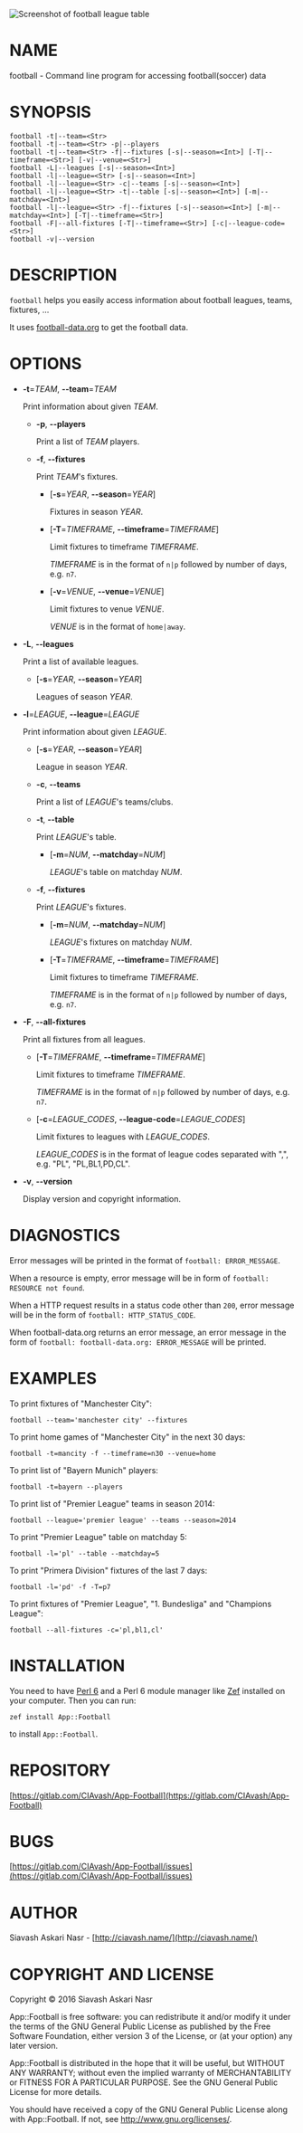 ![Screenshot of football league table](screenshots/football-league-table.png)

NAME
====

football - Command line program for accessing football(soccer) data

SYNOPSIS
========

    football -t|--team=<Str>
    football -t|--team=<Str> -p|--players
    football -t|--team=<Str> -f|--fixtures [-s|--season=<Int>] [-T|--timeframe=<Str>] [-v|--venue=<Str>]
    football -L|--leagues [-s|--season=<Int>]
    football -l|--league=<Str> [-s|--season=<Int>]
    football -l|--league=<Str> -c|--teams [-s|--season=<Int>]
    football -l|--league=<Str> -t|--table [-s|--season=<Int>] [-m|--matchday=<Int>]
    football -l|--league=<Str> -f|--fixtures [-s|--season=<Int>] [-m|--matchday=<Int>] [-T|--timeframe=<Str>]
    football -F|--all-fixtures [-T|--timeframe=<Str>] [-c|--league-code=<Str>]
    football -v|--version

DESCRIPTION
===========

`football` helps you easily access information about football leagues, teams, fixtures, ...

It uses [football-data.org](http://football-data.org/) to get the football data.

OPTIONS
=======

  * **-t**=*TEAM*, **--team**=*TEAM*

    Print information about given *TEAM*.

      * **-p**, **--players**

        Print a list of *TEAM* players.

      * **-f**, **--fixtures**

        Print *TEAM*'s fixtures.

          * [**-s**=*YEAR*, **--season**=*YEAR*]

            Fixtures in season *YEAR*.

          * [**-T**=*TIMEFRAME*, **--timeframe**=*TIMEFRAME*]

            Limit fixtures to timeframe *TIMEFRAME*.

            *TIMEFRAME* is in the format of `n|p` followed by number of days, e.g. `n7`.

          * [**-v**=*VENUE*, **--venue**=*VENUE*]

            Limit fixtures to venue *VENUE*.

            *VENUE* is in the format of `home|away`.

  * **-L**, **--leagues**

    Print a list of available leagues.

      * [**-s**=*YEAR*, **--season**=*YEAR*]

        Leagues of season *YEAR*.

  * **-l**=*LEAGUE*, **--league**=*LEAGUE*

    Print information about given *LEAGUE*.

      * [**-s**=*YEAR*, **--season**=*YEAR*]

        League in season *YEAR*.

      * **-c**, **--teams**

        Print a list of *LEAGUE*'s teams/clubs.

      * **-t**, **--table**

        Print *LEAGUE*'s table.

          * [**-m**=*NUM*, **--matchday**=*NUM*]

            *LEAGUE*'s table on matchday *NUM*.

      * **-f**, **--fixtures**

        Print *LEAGUE*'s fixtures.

          * [**-m**=*NUM*, **--matchday**=*NUM*]

            *LEAGUE*'s fixtures on matchday *NUM*.

          * [**-T**=*TIMEFRAME*, **--timeframe**=*TIMEFRAME*]

            Limit fixtures to timeframe *TIMEFRAME*.

            *TIMEFRAME* is in the format of `n|p` followed by number of days, e.g. `n7`.

  * **-F**, **--all-fixtures**

    Print all fixtures from all leagues.

      * [**-T**=*TIMEFRAME*, **--timeframe**=*TIMEFRAME*]

        Limit fixtures to timeframe *TIMEFRAME*.

        *TIMEFRAME* is in the format of `n|p` followed by number of days, e.g. `n7`.

      * [**-c**=*LEAGUE_CODES*, **--league-code**=*LEAGUE_CODES*]

        Limit fixtures to leagues with *LEAGUE_CODES*.

        *LEAGUE_CODES* is in the format of league codes separated with ",", e.g. "PL", "PL,BL1,PD,CL".

  * **-v**, **--version**

    Display version and copyright information.

DIAGNOSTICS
===========

Error messages will be printed in the format of `football: ERROR_MESSAGE`.

When a resource is empty, error message will be in form of `football: RESOURCE not found`.

When a HTTP request results in a status code other than `200`, error message will be in the form of `football: HTTP_STATUS_CODE`.

When football-data.org returns an error message, an error message in the form of `football: football-data.org: ERROR_MESSAGE` will be printed.

EXAMPLES
========

To print fixtures of "Manchester City":

    football --team='manchester city' --fixtures

To print home games of "Manchester City" in the next 30 days:

    football -t=mancity -f --timeframe=n30 --venue=home

To print list of "Bayern Munich" players:

    football -t=bayern --players

To print list of "Premier League" teams in season 2014:

    football --league='premier league' --teams --season=2014

To print "Premier League" table on matchday 5:

    football -l='pl' --table --matchday=5

To print "Primera Division" fixtures of the last 7 days:

    football -l='pd' -f -T=p7

To print fixtures of "Premier League", "1. Bundesliga" and "Champions League":

    football --all-fixtures -c='pl,bl1,cl'

INSTALLATION
============

You need to have [Perl 6](https://perl6.org/downloads/) and a Perl 6 module manager like [Zef](https://github.com/ugexe/zef) installed on your computer. Then you can run:

    zef install App::Football

to install `App::Football`.

REPOSITORY
==========

[https://gitlab.com/CIAvash/App-Football](https://gitlab.com/CIAvash/App-Football)

BUGS
====

[https://gitlab.com/CIAvash/App-Football/issues](https://gitlab.com/CIAvash/App-Football/issues)

AUTHOR
======

Siavash Askari Nasr - [http://ciavash.name/](http://ciavash.name/)

COPYRIGHT AND LICENSE
=====================

Copyright © 2016 Siavash Askari Nasr

App::Football is free software: you can redistribute it and/or modify it under the terms of the GNU General Public License as published by the Free Software Foundation, either version 3 of the License, or (at your option) any later version.

App::Football is distributed in the hope that it will be useful, but WITHOUT ANY WARRANTY; without even the implied warranty of MERCHANTABILITY or FITNESS FOR A PARTICULAR PURPOSE. See the GNU General Public License for more details.

You should have received a copy of the GNU General Public License along with App::Football. If not, see <http://www.gnu.org/licenses/>.
